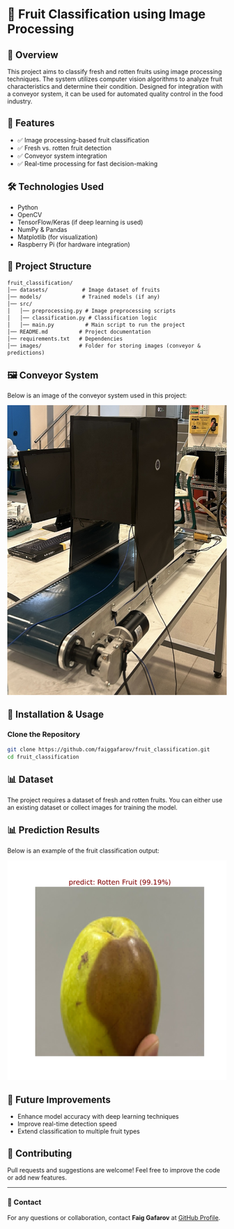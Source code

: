 # 🍎 Fruit Classification using Image Processing

## 📌 Overview
This project aims to classify fresh and rotten fruits using image processing techniques. The system utilizes computer vision algorithms to analyze fruit characteristics and determine their condition. Designed for integration with a conveyor system, it can be used for automated quality control in the food industry.

## 🎯 Features
- ✅ Image processing-based fruit classification
- ✅ Fresh vs. rotten fruit detection
- ✅ Conveyor system integration
- ✅ Real-time processing for fast decision-making

## 🛠 Technologies Used
- Python
- OpenCV
- TensorFlow/Keras (if deep learning is used)
- NumPy & Pandas
- Matplotlib (for visualization)
- Raspberry Pi (for hardware integration)

## 📂 Project Structure
```
fruit_classification/
│── datasets/           # Image dataset of fruits
│── models/             # Trained models (if any)
│── src/
│   │── preprocessing.py # Image preprocessing scripts
│   │── classification.py # Classification logic
│   │── main.py          # Main script to run the project
│── README.md          # Project documentation
│── requirements.txt   # Dependencies
│── images/            # Folder for storing images (conveyor & predictions)
```

## 🖼 Conveyor System
Below is an image of the conveyor system used in this project:

![Conveyor System](conveyor.jpg)

## 🚀 Installation & Usage
### Clone the Repository
```bash
git clone https://github.com/faiggafarov/fruit_classification.git
cd fruit_classification
```

## 📊 Dataset
The project requires a dataset of fresh and rotten fruits. You can either use an existing dataset or collect images for training the model.

## 📊 Prediction Results
Below is an example of the fruit classification output:

![Prediction Result](fruit_prediction.png)

## 📌 Future Improvements
- Enhance model accuracy with deep learning techniques
- Improve real-time detection speed
- Extend classification to multiple fruit types

## 🤝 Contributing
Pull requests and suggestions are welcome! Feel free to improve the code or add new features.

---
### 📩 Contact
For any questions or collaboration, contact **Faig Gafarov** at [GitHub Profile](https://github.com/faiggafarov).

